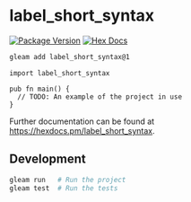 # label_short_syntax

[![Package Version](https://img.shields.io/hexpm/v/label_short_syntax)](https://hex.pm/packages/label_short_syntax)
[![Hex Docs](https://img.shields.io/badge/hex-docs-ffaff3)](https://hexdocs.pm/label_short_syntax/)

```sh
gleam add label_short_syntax@1
```
```gleam
import label_short_syntax

pub fn main() {
  // TODO: An example of the project in use
}
```

Further documentation can be found at <https://hexdocs.pm/label_short_syntax>.

## Development

```sh
gleam run   # Run the project
gleam test  # Run the tests
```
